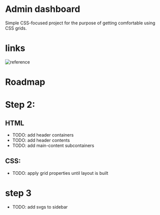 # Admin dashboard

Simple CSS-focused project for the purpose of getting comfortable using CSS grids.

# links

![reference](https://cdn.statically.io/gh/TheOdinProject/curriculum/43cc6ab69fdfbef40d431a65677d2144668930ac/intermediate_html_css/grid/project_admin_dashboard/imgs/dashboard-project.png)

# Roadmap

# Step 2:

## HTML

- TODO: add header containers
- TODO: add header contents
- TODO: add main-content subcontainers

## CSS:

- TODO: apply grid properties until layout is built

# step 3

- TODO: add svgs to sidebar
